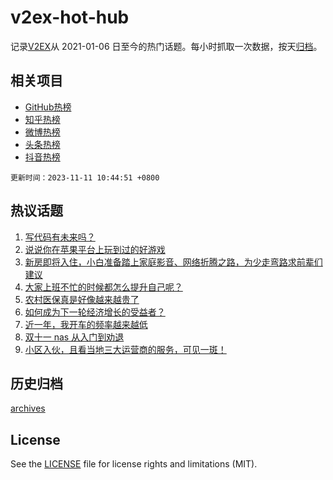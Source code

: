 # v2ex-hot-hub

 记录[V2EX](https://www.v2ex.com/)从 2021-01-06 日至今的热门话题。每小时抓取一次数据，按天[归档](archives)。
 
 ## 相关项目

- [GitHub热榜](https://github.com/it985/github-hot-hub)
- [知乎热榜](https://github.com/it985/zhihu-hot-hub)
- [微博热榜](https://github.com/it985/weibo-hot-hub)
- [头条热榜](https://github.com/it985/toutiao-hot-hub)
- [抖音热榜](https://github.com/it985/douyin-hot-hub)


 `更新时间：2023-11-11 10:44:51 +0800`

## 热议话题

1. [写代码有未来吗？](https://www.v2ex.com/t/990568)
1. [说说你在苹果平台上玩到过的好游戏](https://www.v2ex.com/t/990699)
1. [新房即将入住，小白准备踏上家庭影音、网络折腾之路，为少走弯路求前辈们建议](https://www.v2ex.com/t/990647)
1. [大家上班不忙的时候都怎么提升自己呢？](https://www.v2ex.com/t/990676)
1. [农村医保真是好像越来越贵了](https://www.v2ex.com/t/990583)
1. [如何成为下一轮经济增长的受益者？](https://www.v2ex.com/t/990726)
1. [近一年，我开车的频率越来越低](https://www.v2ex.com/t/990629)
1. [双十一 nas 从入门到劝退](https://www.v2ex.com/t/990585)
1. [小区入伙，且看当地三大运营商的服务，可见一斑！](https://www.v2ex.com/t/990573)

## 历史归档

[archives](archives)

## License

See the [LICENSE](LICENSE) file for license rights and limitations (MIT).
